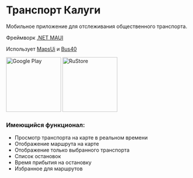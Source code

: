 # Транспорт Калуги

Мобильное приложение для отслеживания общественного транспорта.

Фреймворк [.NET MAUI](https://dotnet.microsoft.com/en-us/apps/maui)

Использует [MapsUi](https://github.com/Mapsui/Mapsui) и [Bus40](https://bus40.su)

[<img src="https://seeklogo.com/images/G/get-it-on-google-play-badge-logo-8CDE582776-seeklogo.com.png" width="150px" alt="Google Play">](https://play.google.com/store/apps/details?id=com.danimatcorp.kalugabus)
[<img src="https://www.rustore.ru/help/icons/logo-color-dark.png" width="150px" alt="RuStore">](https://www.rustore.ru/catalog/app/com.danimatcorp.kalugabus)

### Имеющийся функционал:
- Просмотр транспорта на карте в реальном времени
- Отображение маршрута на карте
- Отображение только выбранного транспорта
- Список остановок
- Время прибытия на остановку
- Избранное для маршрутов